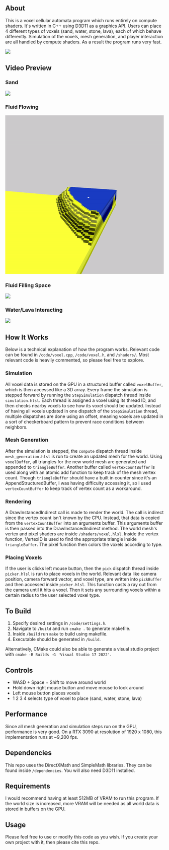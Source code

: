 ## About

This is a voxel cellular automata program which runs entirely on compute shaders. It's written in C++ using D3D11 as a graphics API. Users can place 4 different types of voxels (sand, water, stone, lava), each of which behave differently. Simulation of the voxels, mesh generation, and player interaction are all handled by compute shaders. As a result the program runs very fast.

<image src="./preview/screenshot.png"></image>

## Video Preview

### Sand
<img src="./preview/falling.gif?raw=true">

### Fluid Flowing
<img src="./preview/flowing.gif?raw=true">

### Fluid Filling Space
<img src="./preview/filling.gif?raw=true">

### Water/Lava Interacting
<img src="./preview/colliding.gif?raw=true">

## How It Works

Below is a technical explanation of how the program works. Relevant code can be found in `/code/voxel.cpp`, `/code/voxel.h`, and `/shaders/`. Most relevant code is heavily commented, so please feel free to explore.

### Simulation
All voxel data is stored on the GPU in a structured buffer called `voxelBuffer`, which is then accessed like a 3D array. Every frame the simulation is stepped forward by running the `StepSimulation` dispatch thread inside `simulation.hlsl`. Each thread is assigned a voxel using its thread ID, and then checks nearby voxels to see how its voxel should be updated. Instead of having all voxels updated in one dispatch of the `StepSimulation` thread, multiple dispatches are done using an offset, meaning voxels are updated in a sort of checkerboard pattern to prevent race conditions between neighbors.

### Mesh Generation
After the simulation is stepped, the `compute` dispatch thread inside `mesh_generation.hlsl` is run to create an updated mesh for the world. Using `voxelBuffer`, all triangles for the new world mesh are generated and appended to `triangleBuffer`. Another buffer called `vertexCountBuffer` is used along with an atomic add function to keep track of the mesh vertex count. Though `triangleBuffer` should have a built in counter since it's an AppendStructuredBuffer, I was having difficulty accessing it, so I used `vertexCountBuffer` to keep track of vertex count as a workaround.

### Rendering
A DrawInstancedIndirect call is made to render the world. The call is indirect since the vertex count isn't known by the CPU. Instead, that data is copied from the `vertexCountBuffer` into an arguments buffer. This arguments buffer is then passed into the DrawInstancedIndirect method. The world mesh's vertex and pixel shaders are inside `/shaders/voxel.hlsl`. Inside the vertex function, VertexID is used to find the appropriate triangle inside `triangleBuffer`. The pixel function then colors the voxels according to type.

### Placing Voxels
If the user is clicks left mouse button, then the `pick` dispatch thread inside `picker.hlsl` is run to place voxels in the world. Relevant data like camera position, camera forward vector, and voxel type, are written into `pickBuffer` and then accessed inside `picker.hlsl`. This function casts a ray out from the camera until it hits a voxel. Then it sets any surrounding voxels within a certain radius to the user selected voxel type.

## To Build

1. Specify desired settings in `/code/settings.h`.
2. Navigate to `/build` and run `cmake .` to generate makefile.
3. Inside `/build` run `make` to build using makefile.
4. Executable should be generated in `/build`.

Alternatively, CMake could also be able to generate a visual studio project with `cmake -B Builds -G 'Visual Studio 17 2022'`.

## Controls

- WASD + Space + Shift to move around world
- Hold down right mouse button and move mouse to look around
- Left mouse button places voxels
- 1 2 3 4 selects type of voxel to place (sand, water, stone, lava)

## Performance

Since all mesh generation and simulation steps run on the GPU, performance is very good. On a RTX 3090 at resolution of 1920 x 1080, this implementation runs at ~9,200 fps.

## Dependencies

This repo uses the DirectXMath and SimpleMath libraries. They can be found inside `/dependencies`. You will also need D3D11 installed.

## Requirements

I would recommend having at least 512MB of VRAM to run this program. If the world size is increased, more VRAM will be needed as all world data is stored in buffers on the GPU.

## Usage

Please feel free to use or modify this code as you wish. If you create your own project with it, then please cite this repo.
